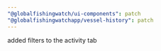 ```yaml
---
"@globalfishingwatch/ui-components": patch
"@globalfishingwatchapp/vessel-history": patch
---
```


added filters to the activity tab

